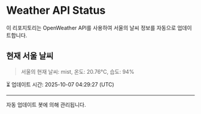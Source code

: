 
# Weather API Status

이 리포지토리는 OpenWeather API를 사용하여 서울의 날씨 정보를 자동으로 업데이트합니다.

## 현재 서울 날씨
> 서울의 현재 날씨: mist, 온도: 20.76°C, 습도: 94%

⏳ 업데이트 시간: 2025-10-07 04:29:27 (UTC)

---
자동 업데이트 봇에 의해 관리됩니다.
